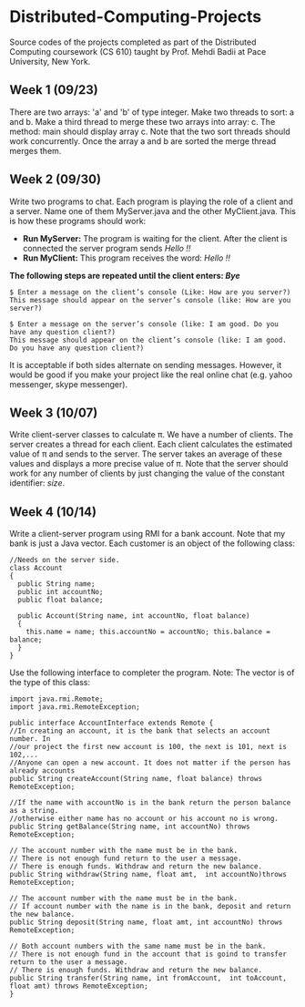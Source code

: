 # Distributed-Computing-Projects
Source codes of the projects completed as part of the Distributed Computing coursework (CS 610) taught by Prof. Mehdi Badii at Pace University, New York.

## Week 1 (09/23)
There are two arrays: 'a' and 'b' of type integer. Make two threads to sort: a and b. Make a third thread to merge these two arrays into array: c. The method: main should display array c. Note that the two sort threads should work concurrently. Once the array a and b are sorted the merge thread merges them.

## Week 2 (09/30)
Write two programs to chat. Each program is playing the role of a client and a server. Name one of them MyServer.java and the other MyClient.java. This is how these programs should work:
* **Run MyServer:** The program is waiting for the client. After the client is connected the server program sends *Hello !!*
* **Run MyClient:** This program receives the word: *Hello !!*  

**The following steps are repeated until the client enters: *Bye***
```
$ Enter a message on the client’s console (Like: How are you server?) 
This message should appear on the server’s console (like: How are you server?)

$ Enter a message on the server’s console (like: I am good. Do you have any question client?) 
This message should appear on the client’s console (like: I am good. Do you have any question client?)
```
It is acceptable if both sides alternate on sending messages. However, it would be good if you make your project like the real online chat (e.g. yahoo messenger, skype messenger).

## Week 3 (10/07)
Write client-server classes to calculate π. We have a number of clients. The server creates a thread for each client. Each client calculates the estimated value of π and sends to the server. The server takes an average of these values and displays a more precise value of π. Note that the server should work for any number of clients by just changing the value of the constant identifier: *size*.

## Week 4 (10/14)
Write a client-server program using RMI for a bank account. Note that my bank is just a Java vector. Each customer is an object of the following class:
```
//Needs on the server side.
class Account
{
  public String name;
  public int accountNo;
  public float balance;
	
  public Account(String name, int accountNo, float balance)
  {
    this.name = name; this.accountNo = accountNo; this.balance = balance;
  }
}
```
Use the following interface to completer the program. Note: The vector is of the type of this class:
```
import java.rmi.Remote;
import java.rmi.RemoteException;

public interface AccountInterface extends Remote {
//In creating an account, it is the bank that selects an account number. In
//our project the first new account is 100, the next is 101, next is 102,...
//Anyone can open a new account. It does not matter if the person has already accounts	  
public String createAccount(String name, float balance) throws RemoteException;
  
//If the name with accountNo is in the bank return the person balance as a string.
//otherwise either name has no account or his account no is wrong.  
public String getBalance(String name, int accountNo) throws RemoteException;
  
// The account number with the name must be in the bank.
// There is not enough fund return to the user a message.
// There is enough funds. Withdraw and return the new balance.  
public String withdraw(String name, float amt,  int accountNo)throws RemoteException;
  
// The account number with the name must be in the bank.
// If account number with the name is in the bank, deposit and return the new balance.
public String deposit(String name, float amt, int accountNo) throws RemoteException;
  
// Both account numbers with the same name must be in the bank.
// There is not enough fund in the account that is goind to transfer return to the user a message.
// There is enough funds. Withdraw and return the new balance.
public String transfer(String name, int fromAccount,  int toAccount, float amt) throws RemoteException;
}
```
